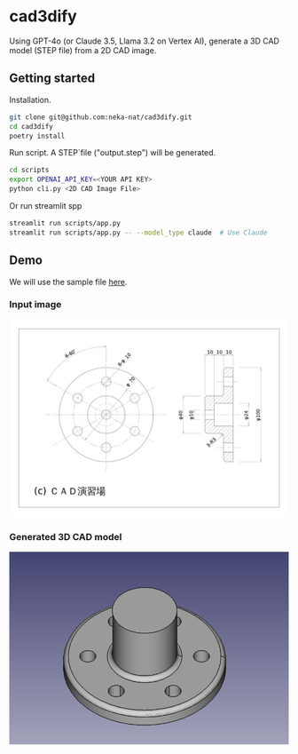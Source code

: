 # cad3dify

Using GPT-4o (or Claude 3.5, Llama 3.2 on Vertex AI), generate a 3D CAD model (STEP file) from a 2D CAD image.

## Getting started

Installation.

```bash
git clone git@github.com:neka-nat/cad3dify.git
cd cad3dify
poetry install
```

Run script.
A STEP`file ("output.step") will be generated.

```bash
cd scripts
export OPENAI_API_KEY=<YOUR API KEY>
python cli.py <2D CAD Image File>
```

Or run streamlit spp

```bash
streamlit run scripts/app.py
streamlit run scripts/app.py -- --model_type claude  # Use Claude
```

## Demo

We will use the sample file [here](http://cad.wp.xdomain.jp/).

### Input image

![input](sample_data/g1-3.jpg)

### Generated 3D CAD model

![output](sample_data/gen_result1.png)
